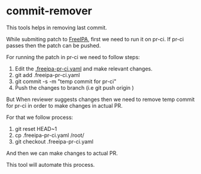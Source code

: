# commit-remover

This tools helps in removing last commit.

While submiting patch to [FreeIPA](https://github.com/freeipa/freeipa/), first we need
to run it on pr-ci. If pr-ci passes then the patch can be pushed.

For running the patch in pr-ci we need to follow steps:
1. Edit the [.freeipa-pr-ci.yaml](https://github.com/freeipa/freeipa/blob/master/.freeipa-pr-ci.yaml) and make relevant changes.
2. git add .freeipa-pr-ci.yaml
3. git commit -s -m "temp commit for pr-ci"
4. Push the changes to branch (i.e git push origin <branch-name>)

But When reviewer suggests changes then we need to remove temp commit for pr-ci in order to make changes in actual PR.

For that we follow process:
1. git reset HEAD~1
2. cp .freeipa-pr-ci.yaml /root/
3. git checkout .freeipa-pr-ci.yaml

And then we can make changes to actual PR.

This tool will automate this process.
